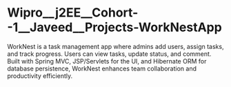 # Wipro__j2EE__Cohort--1__Javeed__Projects-WorkNestApp
WorkNest is a task management app where admins add users, assign tasks, and track progress. Users can view tasks, update status, and comment. Built with Spring MVC, JSP/Servlets for the UI, and Hibernate ORM for database persistence, WorkNest enhances team collaboration and productivity efficiently.
